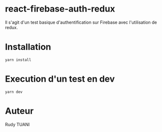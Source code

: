 # react-firebase-auth-redux
Il s'agit d'un test basique d'authentification sur Firebase avec l'utilisation de redux.

# Installation
```
yarn install
```

# Execution d'un test en dev
```
yarn dev
```

# Auteur
Rudy TUANI
